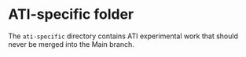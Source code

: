 # ATI-specific folder

The `ati-specific` directory contains ATI experimental work that should never be merged into the Main branch.

